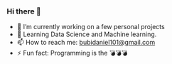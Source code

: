 ### Hi there 👋
- 🔭 I’m currently working on a few personal projects
- 🌱 Learning Data Science and Machine learning.
- 📫 How to reach me: bubidaniel101@gmail.com
- ⚡ Fun fact: Programming is the 💣💣💣
<!--
**Bubidaniel/Bubidaniel** is a ✨ _special_ ✨ repository because its `README.md` (this file) appears on your GitHub profile.

Here are some ideas to get you started:

- 🔭 I’m currently working on a few oersonal projects
- 🌱 I’m currently learning Data Science and Machine learning.
- 📫 How to reach me: bubidaniel101@gmail.com
- ⚡ Fun fact: Technology is the ⚡ ⚡ ⚡ ⚡ ⚡  
-->
